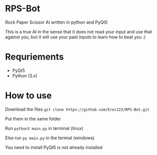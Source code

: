 # RPS-Bot
<p>Rock Paper Scissor AI written in python and PyQt5</p>
<p>This is a true AI in the sense that it does not read your input and use that against you, but it will use your past inputs to learn how to beat you :)</p>


# Requriements 
* PyQt5
* Python (3.x)

# How to use
<p>Download the files
<code>git clone https://github.com/Eroc123/RPS-Bot.git</code></p>

<p>Put them in the same folder</p>
<p>Run <code>python3 main.py</code> in terminal (linux) </p>
<p>Else run <code>py main.py</code> in the terimal (windows)</p>
<p>You need to install PyQt5 is not already installed
